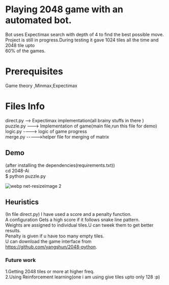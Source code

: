 # Playing 2048 game with an automated bot.
Bot uses Expectimax search with depth of 4 to find the best possible move.
Project is still in progress.During testing it gave  1024 tiles all the time and 2048 tile upto <br />
60% of the games.


# Prerequisites

Game theory ,Minmax,Expectimax

# Files Info

direct.py --> Expectimax implementation(all brainy stuffs in there )<br />
puzzle.py ---> Implementation of game(main file,run this file for demo)<br />
logic.py ----> logic of game progress<br />
merge.py ----->helper file for merging of matrix<br />



## Demo

(after installing the dependencies(requirements.txt))<br />
cd 2048-Ai<br />
$ python puzzle.py

![webp net-resizeimage 2](https://user-images.githubusercontent.com/17298412/31058099-8a9077a4-a70b-11e7-99bb-e55cd540bb6d.png)




## Heuristics

(In file direct.py)
I have used a score and a penalty function.<br />
A configuration Gets a high score if it follows snake line pattern.<br />
Weights are assigned to individual tiles.U can tweek them to get better results.<br />
Penalty is given if u have too many empty tiles.<br />
U can download the game interface from https://github.com/yangshun/2048-python.

### Future work

1.Getting 2048  tiles or more at higher freq.<br />
2.Using Reinforcement learning(one i am using give tiles upto only 128 :p)


